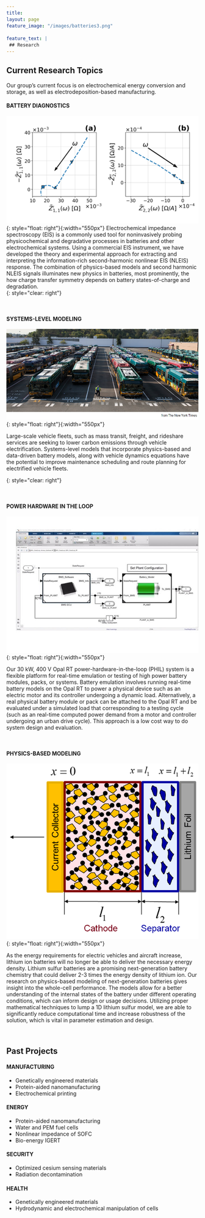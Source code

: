 ```yaml
---
title:
layout: page
feature_image: "/images/batteries3.png"

feature_text: |
 ## Research
---
```


<h2>Current Research Topics</h2>

Our group’s current focus is on electrochemical energy conversion and storage, as well as electrodeposition-based manufacturing.  

#### BATTERY DIAGNOSTICS
<!-- ![EIS spectra](/images/NLEIS.png =10x) -->

<!-- [image]("/images/NLEIS.png"){: style="float: right"} -->

<!--<img src="/images/NLEIS.png" class="align-left" alt="NLEIS spectra" width="300"> -->
![NLEIS](/images/NLEIS_1x2.png){: style="float: right"}{:width="550px"}
Electrochemical impedance spectroscopy (EIS) is a commonly used tool for noninvasively probing physicochemical and degradative processes in batteries and other electrochemical systems. Using a commercial EIS instrument, we have developed the theory and experimental approach for extracting and interpreting the information-rich second-harmonic nonlinear EIS (NLEIS) response. The combination of physics-based models and second harmonic NLEIS signals illuminates new physics in batteries, most prominently, the  how charge transfer symmetry depends on battery states-of-charge and degradation.  
{: style="clear: right"}

<br/>

#### SYSTEMS-LEVEL MODELING  
<!--<img src="/images/bus_fleet.png" alt="NLEIS spectra" width="400"/>-->

![Buses](/images/bus_fleet.png){: style="float: right"}{:width="550px"}

Large-scale vehicle fleets, such as mass transit, freight, and rideshare services are seeking to lower carbon emissions through vehicle electrification. Systems-level models that incorporate physics-based and data-driven battery models, along with vehicle dynamics equations have the potential to improve maintenance scheduling and route planning for electrified vehicle fleets.  

{: style="clear: right"}

<br/>

#### POWER HARDWARE IN THE LOOP
![HILLP](/images/HILLP.jpg){: style="float: right"}{:width="550px"}

Our 30 kW, 400 V Opal RT power-hardware-in-the-loop (PHIL) system is a flexible platform for real-time emulation or testing of high power battery modules, packs, or systems. Battery emulation involves running real-time battery models on the Opal RT to power a physical device such as an electric motor and its controller undergoing a dynamic load.  Alternatively, a real physical battery module or pack can be attached to the Opal RT and be evaluated under a simulated load that corresponding to a testing cycle (such as an real-time computed power demand from a motor and controller undergoing an urban drive cycle). This approach is a low cost way to do system design and evaluation.

<br/>

#### PHYSICS-BASED MODELING  
![Lithium Sulfur](/images/li_s.png){: style="float: right"}{:width="550px"}

As the energy requirements for electric vehicles and aircraft increase, lithium ion batteries will no longer be able to deliver the necessary energy density. Lithium sulfur batteries are a promising next-generation battery chemistry that could deliver 2-3 times the energy density of lithium ion. Our research on physics-based modeling of next-generation batteries gives insight into the whole-cell performance. The models allow for a better understanding of the internal states of the battery under different operating conditions, which can inform design or usage decisions. Utilizing proper mathematical techniques to lump a 1D lithium sulfur model, we are able to significantly reduce computational time and increase robustness of the solution, which is vital in parameter estimation and design.

<br/>

## Past Projects

#### MANUFACTURING
- Genetically engineered materials
- Protein-aided nanomanufacturing
- Electrochemical printing

#### ENERGY
- Protein-aided nanomanufacturing
- Water and PEM fuel cells
- Nonlinear impedance of SOFC
- Bio-energy IGERT

#### SECURITY
- Optimized cesium sensing materials
- Radiation decontamination

#### HEALTH
- Genetically engineered materials
- Hydrodynamic and electrochemical manipulation of cells
